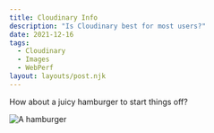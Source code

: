 ```yaml
---
title: Cloudinary Info
description: "Is Cloudinary best for most users?"
date: 2021-12-16
tags:
  - Cloudinary
  - Images
  - WebPerf
layout: layouts/post.njk
---
```

How about a juicy hamburger to start things off?

![A hamburger](https://applegate-paul.mo.cloudinary.net/img/hamburger-yum.jpg)
